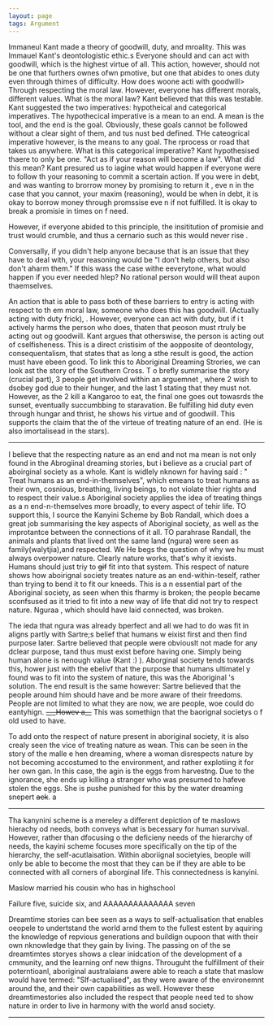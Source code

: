 ```yaml
---
layout: page
tags: Argument 
---
```


Immaneul Kant made a theory of goodwill, duty, and mroality. This was Immauel Kant's deontologistic ethic.s Everyone should and can act with goodwill, which is the highest virtue of all. This action, however, should not be one that furthers ownes ofwn pmotive, but one that abides to ones duty even through thimes of difficulty. How does woone acti with goodwill> Through respecting the moral law. However, everyone has different morals, different values. What is the moral law? Kant believed that this was testable. Kant suggested the two imperatives: hypotheical and categorical imperatives. The hypothecical imperative is a mean to an end. A mean is the tool, and the end is the goal. Obviously, these goals cannot be followed without a clear sight of them, and tus nust bed defined. THe cateogrical imperative however, is the means to any goal. The rprocess or road that takes us anywhere. What is this categorical imperative? Kant hypothesised thaere to only be one. "Act as if your reason will become a law". What did this mean? Kant presured us to iagine what would happen if everyone were to follow th your reasoning to commit a scertain action. If you were in debt, and was wanting to brorrow money by promising to return it , eve n in the case that you cannot, your maxim (reasoning), would be when in debt, it is okay to borrow money through promssise eve n if not fulfilled. It is okay to break a promisie in times on f need.

However, if everyone abided to this principle, the insititution of promisie and trust would crumble, and thus a cernario such as this would never rise .

Conversally, if you didn't help anyone because that is an issue that they have to deal with, your reasoning would be "I don't help others, but also don't aharm them." If this wass the case withe eeverytone, what would happen if you ever needed hlep? No rational person would will theat aupon thaemselves. 

An action that is able to pass both of these barriers to entry is acting with respect to th em moral law, someone who does this has goodwill. (Actually acting with duty frick), . However, everyone can act with duty, but if i t actively harms the person who does, thaten that peoson must rtruly be acting out og goodwill. Kant argues that otherswise, the person is acting out of cselfisheness. This is a direct cristisim of the aopposite of deontology, consequentalism, that states that as long a sthe result is good, the action must have ebeen good. To link this to Aboriginal Dreaming Strories, we can look ast the story of the Southern Cross. T o brefly summarise the story (crucial part), 3 people get involved within an arguemnet , where 2 wish to dsobey god due to their hunger, and the last 1 stating that they must not. However, as the 2 kill a Kangaroo to eat, the final one goes out towasrds the sunset, eventually succumbbing to staravation. Be fulfilling hid duty even through hungar and thrist, he shows his virtue and of goodwill. This supports the claim that the of the virteue of treating nature of an end. (He is also imortalisead in the stars).

---

I believe that the respecting nature as an end and not ma mean is not only found in the Abrogiinal dreaming stories, but i believe as a crucial part of aboirginal society as a whole. Kant is widlely nknown for having said : " Treat humans as an end-in-themselves", which emeans to treat humans as their own, cosnious, breathing, living beings, to not violate thier rights and to respect their value.s Aboriginal society applies the idea of treating things as a n end-n-themselves more broadly, to every aspect of tehir life. TO support this, I source the Kanyini Scheme by Bob Randall, which does a great job summarising the key aspects of Aboriginal society, as well as the improtantce between the connections of it all. TO parahrase Randall, the animals and plants that lived ont the same land (ngura) were seen as family(walytjia),and respected. We He begs the question of why we hu must always overpower nature. Clearly nature works,  that's why it iexists. Humans should just triy to ~~gif~~ fit into that system. This respect of nature shows how aboirignal society treates nature as an end-within-teself, rather than trying to bend it to fit our kneeds. This is a n essential part of the Aboriginal society, as seen when this fharmy is broken; the people became sconfsused as it tried to fit into a new way of life that did not try to respect nature. Nguraa , which should have laid connected, was broken.

The ieda that 	ngura was already bperfect and all we had to do was fit in aligns partly with Sartre;s belief that humans w eixist first and then find purpose later. Sartre believed that people were obviouslt not made for any dclear purpose, tand thus must exist before having one. Simply being human alone is nenough value (Kant :) ). Aborginal society tends towards this, hower just with the ebelivf that the purpose that humans ultimatel y found was to fit into the system of nature, this was the Aboriginal 's solution. The end result is the same however: Sartre believed that the people around him should have and be more aware of their freedoms. People are not limited to what they are now, we are people, woe could do eantyhign. ~~\_\_\_~~~~Howev~~~~ a__~~ This was somethign that the baorignal societys o f old used to have. 

To add onto the respect of nature present in aboriginal society, it is also crealy seen the vice of treating nature as wean. This can be seen in the story of the malle e hen dreaming, where a woman disrespects nature by not becoming accostumed to the environment, and rather explotiing it for her own gan. In this case, the agin is the eggs from harvestng. Due to the ignorance, she ends up killing a stranger who was presumed to hafeve stolen the eggs. She is pushe punished for this by the water dreaming snepert ~~aek~~. a

---

Tha kanynini scheme is a mereley a different depiction of te maslows hierachy od needs, both conveys what is becessary for human survival. However, rather than dfocusing o the deficieny needs of the hierarchy of needs, the kayini scheme focuses more specifically on the tip of the hierarchy, the self-acutlaisation. Within aboriignal societyies, beople will only be able to become the most that they can be if they are able to be connected with all corners of aborginal life. This connectedness is kanyini.

Maslow married his cousin who has in highschool

Failure five, suicide six, and AAAAAAAAAAAAAA seven

Dreamtime stories can bee seen as a ways to self-actualisation that enables oeopele to undertstand the world arnd them to the fullest estent by aquiring the knowledge of repvious generations and buildign oupoon that with their own nknowledge that they gain by living. The passing on of the se dreamtimtes storyes shows a clear inidcation of the development of a cmmunity, and the learning onf new thigns. Througuht the fulfillment of their poterntioanl, aboriginal australaians awere able to reach a state that maslow would have termed: "Slf-actualised", as they were aware of the environemnt around the, and their own capabilities as well. However these dreamtimestories also included the respect that people need ted to show nature in order to live in harmony with the world ansd society.

---